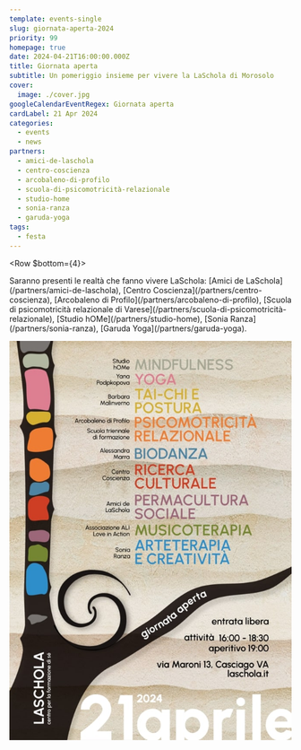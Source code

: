 ```yaml
---
template: events-single
slug: giornata-aperta-2024
priority: 99
homepage: true
date: 2024-04-21T16:00:00.000Z
title: Giornata aperta
subtitle: Un pomeriggio insieme per vivere la LaSchola di Morosolo
cover:
  image: ./cover.jpg
googleCalendarEventRegex: Giornata aperta
cardLabel: 21 Apr 2024
categories:
  - events
  - news
partners:
  - amici-de-laschola
  - centro-coscienza
  - arcobaleno-di-profilo
  - scuola-di-psicomotricità-relazionale
  - studio-home
  - sonia-ranza
  - garuda-yoga
tags:
  - festa
---
```


<EntryInfo variant="frequency" label="Quando" value="21 aprile 2024"/>
<EntryInfo variant="frequency" label="16:00 - 18:30" value="attività"/>
<EntryInfo variant="frequency" label="19:00" value="aperitivo"/>
<EntryInfo variant="participants" label="Info" value="preferibile la prenotazione"/>
<EntryInfo variant="location" label="A LaSchola" value="[Via Maroni 13, Casciago 21020, VA](https://g.page/laschola?share)" $bottom={6}/>

<Row $bottom={4}>
  <Col>
    Saranno presenti le realtà che fanno vivere LaSchola: [Amici de LaSchola](/partners/amici-de-laschola), [Centro Coscienza](/partners/centro-coscienza), [Arcobaleno di Profilo](/partners/arcobaleno-di-profilo), [Scuola di psicomotricità relazionale di Varese](/partners/scuola-di-psicomotricità-relazionale), [Studio hOMe](/partners/studio-home), [Sonia Ranza](/partners/sonia-ranza), [Garuda Yoga](/partners/garuda-yoga).
  </Col>
</Row>

![locandina-giornata-aperta-a-laschola-2024](./locandina.jpg?width=651&height=920)
